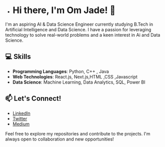 - # Hi there, I'm Om Jade! 👋

I'm an aspiring AI & Data Science Engineer currently studying B.Tech in Artificial Intelligence and Data Science. I have a passion for leveraging technology to solve real-world problems and a keen interest in Ai and Data Science.

## 💻 Skills
- **Programming Languages**: Python, C++ , Java
- **Web Technologies**: React.js, Next.js,HTML ,CSS ,Javascript
- **Data Science**: Machine Learning, Data Analytics, SQL, Power BI

## 📫 Let's Connect!
- [LinkedIn](https://www.linkedin.com/in/om-jade-341b19216/)
- [Twitter](https://x.com/omjade2854?t=pfYc99BT4hE18Oh89Id_Ug&s=09)
- [Medium](https://medium.com/@omjade2854)

Feel free to explore my repositories and contribute to the projects. I'm always open to collaboration and new opportunities!



<!---
Omjade/Omjade is a ✨ special ✨ repository because its `README.md` (this file) appears on your GitHub profile.
You can click the Preview link to take a look at your changes.
--->
